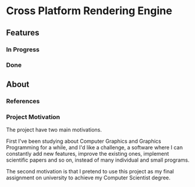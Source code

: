 # Cross Platform Rendering Engine

## Features

### In Progress 

### Done 

## About

### References


### Project Motivation

The project have two main motivations. 

First I've been studying about Computer Graphics and Graphics Programming 
for a while, and I'd like a challenge, a software where I can constantly add
new features, improve the existing ones, implement scientific papers and so on, 
instead of many individual and small programs. 

The second motivation is that I pretend to use this project as my final
assignment on university to achieve my Computer Scientist degree.
